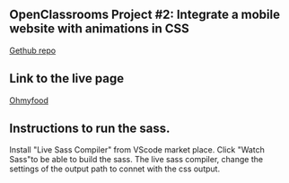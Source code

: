 
## OpenClassrooms Project #2: Integrate a mobile website with animations in CSS
[Gethub repo](https://github.com/dennislimbu/dennislimbu.github.io)

## Link to the live page
[Ohmyfood](https://dennislimbu.github.io/index.html)

## Instructions to run the sass.
Install "Live Sass Compiler" from VScode market place.
Click "Watch Sass"to be able to build the sass.
The live sass compiler, change the settings of the output path to connet with the css output.
